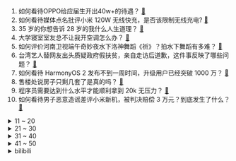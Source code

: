 1. 如何看待OPPO给应届生开出40w+的待遇？ [:link:](https://www.zhihu.com/question/420016446)
2. 如何看待媒体点名批评小米 120W 无线快充，是否该限制无线充电? [:link:](https://www.zhihu.com/question/464750035)
3. 35 岁的你想告诉 28 岁的我什么人生道理？ [:link:](https://www.zhihu.com/question/345832687)
4. 大学寝室室友总不让我开空调怎么办？ [:link:](https://www.zhihu.com/question/38044867)
5. 如何评价河南卫视端午奇妙夜水下洛神舞蹈《祈》？拍水下舞蹈有多难？ [:link:](https://www.zhihu.com/question/464684523)
6. 台湾艺人替网友出头质疑政府假扶贫，亲自走访后道歉，这件事反映了哪些问题？ [:link:](https://www.zhihu.com/question/464604915)
7. 如何看待 HarmonyOS 2 发布不到一周时间，升级用户已经突破 1000 万？ [:link:](https://www.zhihu.com/question/464105336)
8. 售楼处说房子只剩几套了是真的吗？ [:link:](https://www.zhihu.com/question/460961867)
9. 程序员需要达到什么水平才能顺利拿到 20k 无压力？ [:link:](https://www.zhihu.com/question/47597895)
10. 如何看待男子恶意造谣差评小米新机，被判决赔偿 3 万元？到底发生了什么？ [:link:](https://www.zhihu.com/question/464106592)
<details>
<summary>11 ~ 20</summary>

11. 2021 夏季赛 iG 1:2 爆冷不敌 OMG ，如何评价这场比赛？ [:link:](https://www.zhihu.com/question/464979853)
12. 如何评价演员张晚意？ [:link:](https://www.zhihu.com/question/460146061)
13. 女生什么状态表示她不喜欢你了？ [:link:](https://www.zhihu.com/question/302142050)
14. 今年618有哪些降价较大的鞋子？ [:link:](https://www.zhihu.com/question/398064227)
15. 皮肤在什么情况下需要刷酸，有哪些注意事项？ [:link:](https://www.zhihu.com/question/27430540)
16. 怎么做才能戒掉游戏？ [:link:](https://www.zhihu.com/question/463153729)
17. 荣耀 50 系列将至，许多博主狂吹骁龙 778G，你觉得该系列新品产品力会怎样？ [:link:](https://www.zhihu.com/question/464079313)
18. 高中选科，政治和地理选哪个好呢？ [:link:](https://www.zhihu.com/question/461969943)
19. 很喜欢的人，真的能忍住不联系吗? [:link:](https://www.zhihu.com/question/463467260)
20. 如何看待王传福表示「华为手机，大部分都是我们比亚迪造的」？ [:link:](https://www.zhihu.com/question/464283085)
</details>
<details>
<summary>21 ~ 30</summary>

21. 15 万落地买什么车开着舒服省心? [:link:](https://www.zhihu.com/question/441839447)
22. 如何看待尹正无效减肥？ [:link:](https://www.zhihu.com/question/464743137)
23. 如何看待印度单日新增确诊突然下降，6 月 7 日 10.06 万例，降至 2 个月来最低？ [:link:](https://www.zhihu.com/question/464053148)
24. 职场上为什么领导都喜欢靠谱的人？ [:link:](https://www.zhihu.com/question/461979096)
25. 如何评价朱一龙在上海电影节的寸头胡子造型？ [:link:](https://www.zhihu.com/question/464613394)
26. 你对《HELLO WORLD》（《你好世界》）的剧情有什么看法？ [:link:](https://www.zhihu.com/question/464560889)
27. 吉他即兴要学多久? [:link:](https://www.zhihu.com/question/437516695)
28. 正宗粤式白切鸡应该怎么做？ [:link:](https://www.zhihu.com/question/27634013)
29. 有什么衣服让你穿完之后逢人就推荐？ [:link:](https://www.zhihu.com/question/368860490)
30. 你觉得世间上最好的良药是什么？ [:link:](https://www.zhihu.com/question/464242623)
</details>
<details>
<summary>31 ~ 40</summary>

31. 一次失恋究竟能带来多大的成长？ [:link:](https://www.zhihu.com/question/364747959)
32. 作为一名游戏制作人，一定懂程序吗？ [:link:](https://www.zhihu.com/question/463337835)
33. 读博去大课题组好还是去小课题组好? [:link:](https://www.zhihu.com/question/463038422)
34. 一年过日语n1可能吗？ [:link:](https://www.zhihu.com/question/48377443)
35. 真实世界的帧率是多少？ [:link:](https://www.zhihu.com/question/463432278)
36. 有没有什么好看且不大众的情头？ [:link:](https://www.zhihu.com/question/412162154)
37. 为什么同样是病毒，艾滋病毒（HIV）疫苗这么多年都没有研发出来，新冠疫苗这么快就研发出来了呢？ [:link:](https://www.zhihu.com/question/464293186)
38. 考过 CPA 的普通人现在怎么样了？ [:link:](https://www.zhihu.com/question/406026927)
39. 讲真，应届生一般工资多少啊？ [:link:](https://www.zhihu.com/question/58570383)
40. 手机充电“一夜不拔”，对电池到底有没有坏处呢？ [:link:](https://www.zhihu.com/question/351666337)
</details>
<details>
<summary>41 ~ 50</summary>

41. 我有一个中奖的瓶盖，朋友背着我兑换一瓶又中奖的饮料，他把饮料喝了，然后把中奖瓶盖还给了我，我亏了吗？ [:link:](https://www.zhihu.com/question/459981000)
42. 晓组织可以打过二代火影吗？ [:link:](https://www.zhihu.com/question/462986796)
43. 走上社会，你还相信知识改变命运吗？ [:link:](https://www.zhihu.com/question/463697639)
44. 明朝灭亡的原因真的是藩王拖累的么？ [:link:](https://www.zhihu.com/question/458323327)
45. 如何评价演员童瑶? [:link:](https://www.zhihu.com/question/374564039)
46. 有没有适合六七个人一起暑假毕业旅行的地方推荐？ [:link:](https://www.zhihu.com/question/460217937)
47. 如何利用高二下学期的时间全面提高成绩？ [:link:](https://www.zhihu.com/question/313416625)
48. 2021 KPL 春季赛 AG超玩会 4:2 击败 TES 晋级败者组半决赛，如何评价这场比赛？ [:link:](https://www.zhihu.com/question/464861706)
49. 如何评价综艺《五十公里桃花坞》第四期？ [:link:](https://www.zhihu.com/question/464676192)
50. 《原神》甘雨那么强为什么人气没有刻晴高？ [:link:](https://www.zhihu.com/question/464391717)
</details><details>
<summary>bilibili</summary>

1. 河南台端午奇妙游开场节目《祈》绝了！全程水下拍摄，完整版奉上 [:link:](//www.bilibili.com/video/BV1HK4y197Fn)
2. 寻找ChingLingFoo：一个比李小龙更早风靡美国的中国人 [:link:](//www.bilibili.com/video/BV1PK4y197B8)
3. 军医：我们的部队不需要伤者！（拔刀 [:link:](//www.bilibili.com/video/BV1go4y1y7Vm)
4. 我说00后的三观怎么这么正，原来是以前的动画的熏陶! [:link:](//www.bilibili.com/video/BV1pg411g7Tb)
5. 不见一颗辣椒，却把湖南妹子辣到浑身发抖... [:link:](//www.bilibili.com/video/BV1zw411Z7oD)
6. 当新冠疫苗进入体内之后 [:link:](//www.bilibili.com/video/BV1i64y167av)
7. 当MC大神高考结束回家！ [:link:](//www.bilibili.com/video/BV1mf4y1b7g2)
8. 我百万女装出嫁了！ [:link:](//www.bilibili.com/video/BV1hK4y137st)
9. 【端午奇妙游】祈 [:link:](//www.bilibili.com/video/BV1nU4y1579w)
10. 123万硬币给盲人母亲带来的改变 [:link:](//www.bilibili.com/video/BV1dB4y1T7DJ)
<details>
<summary>11 ~ 20</summary>

11. 眼“色”游戏 （6） [:link:](//www.bilibili.com/video/BV1MV41147aJ)
12. 我后面有人！【读评论】 [:link:](//www.bilibili.com/video/BV1eo4y1y7St)
13. “想亲金轮105℃的嘴” [:link:](//www.bilibili.com/video/BV1ob4y1d7YZ)
14. 【4K60帧独家上线B站】水下中国舞蹈《祈》纯享版！翩若惊鸿，婉若游龙！端午节河南又来炸场了！ [:link:](//www.bilibili.com/video/BV1kK4y137zm)
15. 【萨顶顶新歌】前方高音震碎天灵盖！《鸿音》震撼跨越多音域，神级吟唱直击灵魂！ [:link:](//www.bilibili.com/video/BV1PU4y15754)
16. 全球唯一米其林 能吃的塑料 复刻出来会是什么味道 [:link:](//www.bilibili.com/video/BV1Yo4y1y7rZ)
17. 知名表情包终于动画化！2021年七月新番导视！！ [:link:](//www.bilibili.com/video/BV1Qw411Z73w)
18. 【罗翔&小苏】毕业后我会变成自己讨厌的样子吗？毕业坦白局#1 [:link:](//www.bilibili.com/video/BV1y64y167Sf)
19. 华农兄弟：红烧肉又跑出去拱菜，没办法，只好把它宰了包粽子 [:link:](//www.bilibili.com/video/BV1tv411p7na)
20. 剥2000只虾做一碗面，朋友吃后居然生气了... [:link:](//www.bilibili.com/video/BV19K4y137qx)
</details>
<details>
<summary>21 ~ 30</summary>

21. 【建议改成】爹 地 6 [:link:](//www.bilibili.com/video/BV1B64y167Qq)
22. 【猛男版】新 宝 岛 [:link:](//www.bilibili.com/video/BV1j4411W7F7)
23. 哒 咩 哟 ~ [:link:](//www.bilibili.com/video/BV1o64y167qq)
24. 这个视频看完，今天不用吃糖！ [:link:](//www.bilibili.com/video/BV11q4y157jz)
25. 把老板的手机冻到冰箱里？ [:link:](//www.bilibili.com/video/BV11h411e7kK)
26. 不 绝 对 音 准 [:link:](//www.bilibili.com/video/BV1of4y1b7Jw)
27. 大司马⚡热爱105℃的你⚡ [:link:](//www.bilibili.com/video/BV1YV411471s)
28. 阿卡林省江西？街头3元一碗辣拌粉，实惠得可怕！ [:link:](//www.bilibili.com/video/BV1tv411p7qt)
29. 这一切都要从一瓶颜料说起 [:link:](//www.bilibili.com/video/BV1Eq4y1774z)
30. cp28の卡琳娜的五条悟，和一个不重要的人。 [:link:](//www.bilibili.com/video/BV1Mo4y1y751)
</details>
<details>
<summary>31 ~ 40</summary>

31. 《青莲兰陵》这才是把闪现开发极致的兰陵王！！！ [:link:](//www.bilibili.com/video/BV1gb4y1d7Rp)
32. 小粽子，千万别看这个视频！！！ [:link:](//www.bilibili.com/video/BV1Hy4y1u7uS)
33. ⚠️阴 间 蜜 雪 冰 城⚠️ [:link:](//www.bilibili.com/video/BV1cK4y197Co)
34. 我们的希望小学已投入使用！一起来看看吧！ [:link:](//www.bilibili.com/video/BV1xV41147Gw)
35. 耗时1个月，全长6.5米。手绘让子弹飞人物 [:link:](//www.bilibili.com/video/BV1pB4y1M74V)
36. 《你眼里的光》bilibili x老番茄x老坛胡说 ｜ 不要关掉你眼里的光 [:link:](//www.bilibili.com/video/BV14b4y1d7Q7)
37. 我被裸聊勒索后，看我如何揪出背后的团伙 [:link:](//www.bilibili.com/video/BV1T64y1C7Uo)
38. 大 盒 唱 [:link:](//www.bilibili.com/video/BV1WK4y137Vs)
39. 【INTO1-刘宇】端午，一起游园吧！ [:link:](//www.bilibili.com/video/BV1xq4y1L7ks)
40. 肯德基：好家伙！我刚出的限量版，就给你整成了量产版？ [:link:](//www.bilibili.com/video/BV1k64y167et)
</details>
<details>
<summary>41 ~ 50</summary>

41. 臭鱼烂虾？隐藏佳作？2021七月新番排雷+导视！！ [:link:](//www.bilibili.com/video/BV11h411e7kV)
42. 病毒挡不住强暴的印度：19岁新冠患者被性侵，女性如商品被贱卖！ [:link:](//www.bilibili.com/video/BV19q4y157rF)
43. 【派大星】热爱105°的你 [:link:](//www.bilibili.com/video/BV1QK4y137uV)
44. 好久没有看到老爸老弟这么笑过了 [:link:](//www.bilibili.com/video/BV1G44y167ct)
45. 一人独享整只软烂脱骨的酱肘子~这就是幸福的味道吗？？？ [:link:](//www.bilibili.com/video/BV1BQ4y197vQ)
46. 50元的狸花猫与2000元的英短猫，究竟会生出什么样的小猫咪？？ [:link:](//www.bilibili.com/video/BV1xK4y137ey)
47. 在这世界“丧尸”不是最恐怖的！！！ [:link:](//www.bilibili.com/video/BV1Ef4y187YT)
48. 【蜜雪冰城主题曲】苏维埃分店 [:link:](//www.bilibili.com/video/BV1Qy4y1u7zr)
49. B站以前的LV6 VS 现在的LV6 [:link:](//www.bilibili.com/video/BV1iy4y1u7d3)
50. 世界规模最大3D渲染挑战赛前100名赏析：看艺术家如何演绎砥砺前行的人生 [:link:](//www.bilibili.com/video/BV14o4y1y7MF)
</details>
<details>
<summary>51 ~ 60</summary>

51. 2021《明日方舟》音律联觉Ambience Synesthesia专场演出官方录播上半场 [:link:](//www.bilibili.com/video/BV1A64y1d7Ws)
52. 超温柔治愈嗓音！宋亚轩翻唱Forever Young [:link:](//www.bilibili.com/video/BV1H44y167rS)
53. 科普：一本正经说唐刀！ [:link:](//www.bilibili.com/video/BV1Rq4y157N4)
54. 训练过度，女友跑路 [:link:](//www.bilibili.com/video/BV1bw411Z7nY)
55. 舞 蒂 纸 片 人（附零件图纸 [:link:](//www.bilibili.com/video/BV1P64y1r7JT)
56. 三 杰 棍 [:link:](//www.bilibili.com/video/BV18K4y137k6)
57. 【挑战每天喝2000ml水】一周后脸上发生巨大改变！ [:link:](//www.bilibili.com/video/BV1f54y137Fb)
58. “队长，你救救我，快救救我……” [:link:](//www.bilibili.com/video/BV1PU4y157UU)
59. 走 出 国 门 [:link:](//www.bilibili.com/video/BV1L64y1d7R7)
60. 【咬人猫】夏 日 能 量 注 入！❤️向阳MV+舞蹈版！ [:link:](//www.bilibili.com/video/BV1k5411M7Ci)
</details>
<details>
<summary>61 ~ 70</summary>

61. 蜜 雪 冰 城 苦 极 了 [:link:](//www.bilibili.com/video/BV1WK4y197DJ)
62. 听说布料越少，防御越高 [:link:](//www.bilibili.com/video/BV1x54y1G7wT)
63. 霸气！凭一己之力将中国科幻拉到世界水平！盘点三体中的十大科幻设定 [:link:](//www.bilibili.com/video/BV1ZU4y1V7KK)
64. 绝了！水下舞蹈再现洛神赋，我是看到神仙了吗 [:link:](//www.bilibili.com/video/BV1Hg411G7Lj)
65. 瘦小腿的秘密：少！做！拉！伸！ [:link:](//www.bilibili.com/video/BV1hy4y1u7pJ)
66. 正义的恶魔猎人! [:link:](//www.bilibili.com/video/BV1nV41147k8)
67. 可能会被女仆追杀吧 [:link:](//www.bilibili.com/video/BV1aV41147LT)
68. 【张哲瀚 | 给电影人的情书】开口跪！万转直拍！耳机党暴击！没有一个有艺术梦想的人能活着走出这个视频 [:link:](//www.bilibili.com/video/BV1sy4y1u7Hz)
69. 大家好，我们是「新宝岛」原唱 日本摇滚乐队sakanaction，我们来B站啦! [:link:](//www.bilibili.com/video/BV1uU4y157Ro)
70. 藏在小巷子里的米其林面馆？酒香不怕巷子深！【怎么这么值EP16-顶特勒】 [:link:](//www.bilibili.com/video/BV1664y167U5)
</details>
<details>
<summary>71 ~ 80</summary>

71. 端 午 杰 [:link:](//www.bilibili.com/video/BV1W54y1G7NT)
72. 【高能生草】 dua 午 杰 [:link:](//www.bilibili.com/video/BV1hU4y157No)
73. 离谱！华语乐坛热爱105°C的你！ [:link:](//www.bilibili.com/video/BV1qw411Z7Zy)
74. 美国贫民窟美食，街头脏热狗！！热狗竟然越脏越好吃？ [:link:](//www.bilibili.com/video/BV1Mg411g7kH)
75. 【STN快报第五季42】这款游戏让你看看偶像的内部是什么样子 [:link:](//www.bilibili.com/video/BV1ag411G78o)
76. 如果腾格尔唱《热爱15000℃的你》？已经原地蒸发了 [:link:](//www.bilibili.com/video/BV16g411G7s6)
77. 挑战全网最臭的食物！差点把我送走了... [:link:](//www.bilibili.com/video/BV1M64y1C7nC)
78. 这是我玩过最离谱的你画我猜 [:link:](//www.bilibili.com/video/BV1GQ4y197YF)
79. 《原神》同人EP-「Sunset Sunday」【Mons原创x懒鸟】 [:link:](//www.bilibili.com/video/BV1F5411u76C)
80. 【大师课】NBA巨星 史蒂芬.库里 的篮球大师课（中英字幕） [:link:](//www.bilibili.com/video/BV1Xw411Z7p6)
</details>
<details>
<summary>81 ~ 90</summary>

81. 九种语言版《Señorita》：我将玫瑰藏于身后 时刻期盼着与你赴约 [:link:](//www.bilibili.com/video/BV1t54y1G7PU)
82. 【半佛】娱乐至死，人类永生。 [:link:](//www.bilibili.com/video/BV1Eq4y177SQ)
83. 生化危机：顶级折磨 [:link:](//www.bilibili.com/video/BV1f54y137tb)
84. 【洛克王国怀旧版】挑战只用普通咕噜球捕捉稀有的宠物！ [:link:](//www.bilibili.com/video/BV1u54y1G7jq)
85. 我又碰到一只流浪猫 [:link:](//www.bilibili.com/video/BV1gv411p7FL)
86. 禁渔期渔民不出海，漠叔只好亲自动手，简简单单搞了点海鲜 [:link:](//www.bilibili.com/video/BV1T64y1d7ju)
87. 揭秘不同流派UP主做视频的本质【UP Talk】 [:link:](//www.bilibili.com/video/BV1j44y1B74N)
88. 这才是汉堡该有的样子 [:link:](//www.bilibili.com/video/BV1EV41147bE)
89. 全网第一个摇三分钟的男人 [:link:](//www.bilibili.com/video/BV1G64y1r7PP)
90. 胖橘减肥，up主改造猫猫版—破釜沉舟跑步机！效果绝佳！ [:link:](//www.bilibili.com/video/BV1344y167FY)
</details>
<details>
<summary>91 ~ 100</summary>

91. 烤两条会飞的鱼，翱翔飞鱼，出锅后翻车了 [:link:](//www.bilibili.com/video/BV1P54y1G7bM)
92. 这56个免费资源网站，能让你永久告别资源付费！ [:link:](//www.bilibili.com/video/BV1Nf4y1a7DT)
93. 2000块买了两只顶级的头手黄油蟹，时隔两年小帅翔还会被骗吗 [:link:](//www.bilibili.com/video/BV1Af4y187jT)
94. 从蒙德 丝滑 到璃月 [:link:](//www.bilibili.com/video/BV1hQ4y197UB)
95. 火柴人 VS 我的世界系列 第二十四集 郁葱洞穴 [:link:](//www.bilibili.com/video/BV1Y64y167Sa)
96. 蜜⚡️雪⚡️冰⚡️城 [:link:](//www.bilibili.com/video/BV1eg411G7WM)
97. 《重生：我要当百大》 [:link:](//www.bilibili.com/video/BV1Ch411e7jC)
98. 【原神x崩坏3】我不做皇女啦！奥兹！ [:link:](//www.bilibili.com/video/BV1YK4y137tj)
99. 把蜜雪冰城主题曲改编成你吃不起的样子 [:link:](//www.bilibili.com/video/BV1gh411a7uM)
100. 【懂点儿啥】中国烧烤，YYDS！ [:link:](//www.bilibili.com/video/BV1Hy4y1u7xU)
</details></details>